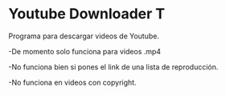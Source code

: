 # Youtube Downloader T
Programa para descargar videos de Youtube.

-De momento solo funciona para videos .mp4

-No funciona bien si pones el link de una lista de reproducción.

-No funciona en videos con copyright.
